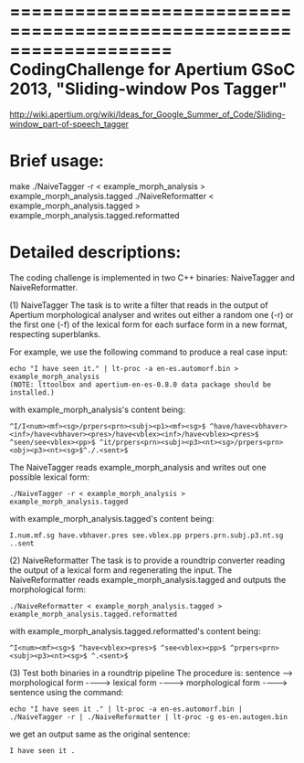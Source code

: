 ===================================================================
CodingChallenge for Apertium GSoC 2013, "Sliding-window Pos Tagger"
===================================================================
http://wiki.apertium.org/wiki/Ideas_for_Google_Summer_of_Code/Sliding-window_part-of-speech_tagger

Brief usage:
============
make
./NaiveTagger -r < example_morph_analysis > example_morph_analysis.tagged
./NaiveReformatter < example_morph_analysis.tagged > example_morph_analysis.tagged.reformatted


Detailed descriptions:
======================
The coding challenge is implemented in two C++ binaries:
NaiveTagger and NaiveReformatter.

(1) NaiveTagger
The task is to write a filter that reads in the output of Apertium morphological
analyser and writes out either a random one (-r) or the first one (-f) of the 
lexical form for each surface form in a new format, respecting superblanks.

For example, we use the following command to produce a real case input:

    echo "I have seen it." | lt-proc -a en-es.automorf.bin > example_morph_analysis
    (NOTE: lttoolbox and apertium-en-es-0.8.0 data package should be installed.)

with example_morph_analysis's content being:

    ^I/I<num><mf><sg>/prpers<prn><subj><p1><mf><sg>$ ^have/have<vbhaver><inf>/have<vbhaver><pres>/have<vblex><inf>/have<vblex><pres>$ ^seen/see<vblex><pp>$ ^it/prpers<prn><subj><p3><nt><sg>/prpers<prn><obj><p3><nt><sg>$^./.<sent>$

The NaiveTagger reads example_morph_analysis and writes out one possible lexical form:

    ./NaiveTagger -r < example_morph_analysis > example_morph_analysis.tagged
    
with example_morph_analysis.tagged's content being:

    I.num.mf.sg have.vbhaver.pres see.vblex.pp prpers.prn.subj.p3.nt.sg ..sent


(2) NaiveReformatter
The task is to provide a roundtrip converter reading the output of a lexical form and regenerating the input.
The NaiveReformatter reads example_morph_analysis.tagged and outputs the morphological form:

    ./NaiveReformatter < example_morph_analysis.tagged > example_morph_analysis.tagged.reformatted
    
with example_morph_analysis.tagged.reformatted's content being:

    ^I<num><mf><sg>$ ^have<vblex><pres>$ ^see<vblex><pp>$ ^prpers<prn><subj><p3><nt><sg>$ ^.<sent>$


(3) Test both binaries in a roundtrip pipeline
The procedure is: sentence --> morphological form  ----> lexical form  ----> morphological form  ----> sentence
using the command:

    echo "I have seen it ." | lt-proc -a en-es.automorf.bin | ./NaiveTagger -r | ./NaiveReformatter | lt-proc -g es-en.autogen.bin

we get an output same as the original sentence:

    I have seen it .

